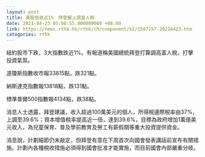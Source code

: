 ```yaml
---
layout: post
title: 美股低收近1%　拜登擬上調富人稅
date: 2021-04-23 05:08:55.000000000 +08:00
link: https://news.rthk.hk/rthk/ch/component/k2/1587257-20210423.htm
categories: rthk
---
```


紐約股市下跌，3大指數跌近1%。有報道稱美國總統拜登打算調高富人稅，打擊投資氣氛。

道瓊斯指數收市報33815點，跌321點。

納斯達克指數報13818點，跌131點。

標準普爾500指數報4134點，跌38點。

消息人士透露，拜登建議，收入超過100萬美元的個人，所得稅邊際稅率由37%，上調至39.6%；資本增值稅率提高近一倍，達到39.6%，目標為政府增加1萬億美元收入，為兒童保育、普及學前教育及勞工有薪假期等重大投資提供資金。

消息說，計劃細節仍未敲定，但拜登有意在下周首次向國會發表講話前宣布有關措施。計劃內各種稅收措施必須得到國會批准才能實施，而目前國會內部嚴重分岐。
